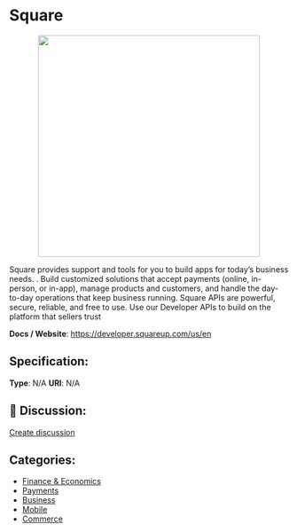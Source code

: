 # Square
<p align="center">
    <img width="400" src="https://raw.githubusercontent.com/apis-list/apis-list/main/apis/square/logo_256x256.png" />
</p>

Square provides support and tools for you to build apps for today’s business needs. . Build customized solutions that accept payments (online, in-person, or in-app), manage products and customers, and handle the day-to-day operations that keep business running. Square APIs are powerful, secure, reliable, and free to use.  Use our Developer APIs to build on the platform that sellers trust

**Docs / Website**: https://developer.squareup.com/us/en

## Specification:
**Type**:  N/A 
**URI**:  N/A 

## 💬 Discussion:
[Create discussion](https://github.com/apis-list/apis-list/discussions/new)

## Categories:
- [Finance & Economics](https://github.com/apis-list/apis-list#finance-and-economics)
- [Payments](https://github.com/apis-list/apis-list#payments)
- [Business](https://github.com/apis-list/apis-list#business)
- [Mobile](https://github.com/apis-list/apis-list#mobile)
- [Commerce](https://github.com/apis-list/apis-list#commerce)



